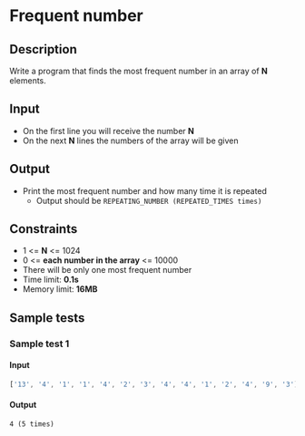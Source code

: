 # Frequent number

## Description
Write a program that finds the most frequent number in an array of **N** elements.

## Input
- On the first line you will receive the number **N**
- On the next **N** lines the numbers of the array will be given

## Output
- Print the most frequent number and how many time it is repeated
  - Output should be `REPEATING_NUMBER (REPEATED_TIMES times)`

## Constraints
- 1 <= **N** <= 1024
- 0 <= **each number in the array** <= 10000
- There will be only one most frequent number
- Time limit: **0.1s**
- Memory limit: **16MB**

## Sample tests

### Sample test 1

#### Input
```js
['13', '4', '1', '1', '4', '2', '3', '4', '4', '1', '2', '4', '9', '3']
```

#### Output
```
4 (5 times)
```

